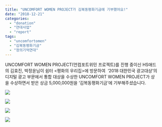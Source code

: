 ```yaml
---
title: "UNCOMFORT WOMEN PROJECT가 김복동평화기금에 기부했어요!"
date: "2018-12-21"
categories: 
  - "donation"
  - "연대사업"
  - "report"
tags: 
  - "uncomfortomen"
  - "김복동평화기금"
  - "정의기억연대"
---
```


UNCOMFORT WOMEN PROJECT(언컴포트위민 프로젝트)를 진행 중이신 HS애드의 김효진, 박정윤님이 쉼터 <평화의 우리집>에 방문하여  ‘2018 대한민국 광고대상’의 디지털 광고 부문에서 통합 대상을 수상한 UNCOMFORT WOMEN PROJECT가 상을 수상하면서 받은 상금 5,000,000원을 ‘김복동평화기금’에 기부해주셨습니다.

![](https://womenandwar.net/kr/wp-content/uploads/2018/12/muje-1-01-683x1024.jpg)

![](https://womenandwar.net/kr/wp-content/uploads/2018/12/muje-1-02-683x1024.jpg)

![](https://womenandwar.net/kr/wp-content/uploads/2018/12/muje-1-04-683x1024.jpg)

![](https://womenandwar.net/kr/wp-content/uploads/2018/12/muje-1-03-683x1024.jpg)

